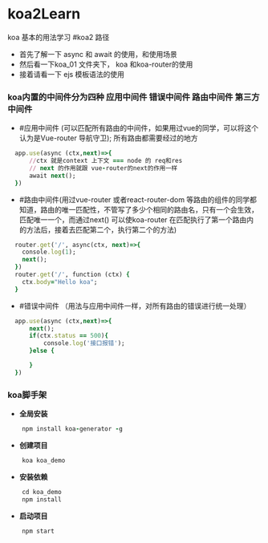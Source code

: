 # koa2Learn
koa 基本的用法学习
#koa2 路径
* 首先了解一下 async 和 await 的使用，和使用场景
* 然后看一下koa_01 文件夹下， koa 和koa-router的使用
* 接着请看一下 ejs 模板语法的使用
### koa内置的中间件分为四种 应用中间件 错误中间件 路由中间件 第三方中间件
* #应用中间件 (可以匹配所有路由的中间件，如果用过vue的同学，可以将这个认为是Vue-router 导航守卫); 所有路由都需要经过的地方
```ruby
  app.use(async (ctx,next)=>{
      //ctx 就是context 上下文 === node 的 req和res
      // next 的作用就跟 vue-router的next的作用一样
      await next();
  })
```
* #路由中间件(用过vue-router 或者react-router-dom 等路由的组件的同学都知道，路由的唯一匹配性，不管写了多少个相同的路由名，只有一个会生效，匹配唯一一个，而通过next() 可以使koa-router 在匹配执行了第一个路由内的方法后，接着去匹配第二个，执行第二个的方法)
```ruby
  router.get('/', async(ctx, next)=>{ 
    console.log(1); 
    next(); 
  }) 
  router.get('/', function (ctx) { 
    ctx.body="Hello koa"; 
  }
```
* #错误中间件 （用法与应用中间件一样，对所有路由的错误进行统一处理）
```ruby
  app.use(async (ctx,next)=>{
      next();
      if(ctx.status == 500){
          console.log('接口报错');
      }else {

      }
  })
``` 
### koa脚手架
- **全局安装** 
```ruby
    npm install koa-generator -g
```
- **创建项目**
```ruby 
    koa koa_demo
```
- **安装依赖**
```ruby
    cd koa_demo
    npm install
```
- **启动项目**
```ruby
    npm start
```


